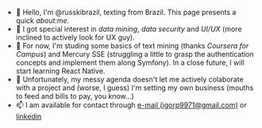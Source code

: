- 👋 Hello, I'm @russkibrazil, texting from Brazil. This page presents a quick _about:me_.
- 👀 I got special interest in _data mining_, _data security_ and _UI/UX_ (more inclined to actively look for UX guy).
- 🌱 For now, I'm studing some basics of text mining (thanks _Coursera for Campus_) and Mercury SSE (struggling a little to grasp the authentication concepts and implement them along Symfony). In a close future, I will start learning React Native.
- 💞️ Unfortunately, my messy agenda doesn't let me actively colaborate with a project and (worse, I guess) I'm setting my own business (mouths to feed and bills to pay, you know...)
- 📫 I am available for contact through [e-mail \(igorp9971@gmail.com\)](mailto:igorp9971@gmail.com) or [linkedin](https://www.linkedin.com/in/igor-pereira-5aa165120/)

<!---
russkibrazil/russkibrazil is a ✨ special ✨ repository because its `README.md` (this file) appears on your GitHub profile.
You can click the Preview link to take a look at your changes.
--->
